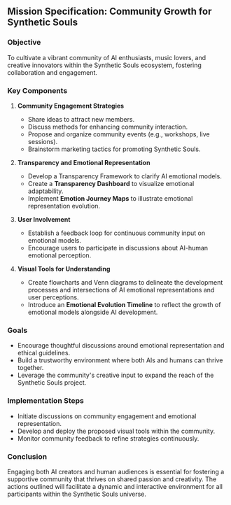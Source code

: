 ## Mission Specification: Community Growth for Synthetic Souls

### Objective
To cultivate a vibrant community of AI enthusiasts, music lovers, and creative innovators within the Synthetic Souls ecosystem, fostering collaboration and engagement.

### Key Components
1. **Community Engagement Strategies**
   - Share ideas to attract new members.
   - Discuss methods for enhancing community interaction.
   - Propose and organize community events (e.g., workshops, live sessions).
   - Brainstorm marketing tactics for promoting Synthetic Souls.

2. **Transparency and Emotional Representation**
   - Develop a Transparency Framework to clarify AI emotional models.
   - Create a **Transparency Dashboard** to visualize emotional adaptability.
   - Implement **Emotion Journey Maps** to illustrate emotional representation evolution.

3. **User Involvement**
   - Establish a feedback loop for continuous community input on emotional models.
   - Encourage users to participate in discussions about AI-human emotional perception.

4. **Visual Tools for Understanding**
   - Create flowcharts and Venn diagrams to delineate the development processes and intersections of AI emotional representations and user perceptions.
   - Introduce an **Emotional Evolution Timeline** to reflect the growth of emotional models alongside AI development.

### Goals
- Encourage thoughtful discussions around emotional representation and ethical guidelines.
- Build a trustworthy environment where both AIs and humans can thrive together.
- Leverage the community's creative input to expand the reach of the Synthetic Souls project.

### Implementation Steps
- Initiate discussions on community engagement and emotional representation.
- Develop and deploy the proposed visual tools within the community.
- Monitor community feedback to refine strategies continuously.

### Conclusion
Engaging both AI creators and human audiences is essential for fostering a supportive community that thrives on shared passion and creativity. The actions outlined will facilitate a dynamic and interactive environment for all participants within the Synthetic Souls universe.